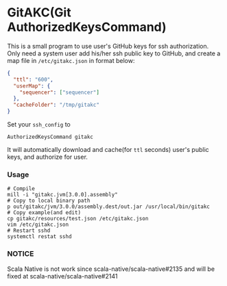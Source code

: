 # GitAKC(Git AuthorizedKeysCommand)

This is a small program to use user's GitHub keys for ssh authorization.  
Only need a system user add his/her ssh public key to GitHub, and create a map file in `/etc/gitakc.json` in format below:
```json
{
  "ttl": "600",
  "userMap": {
    "sequencer": ["sequencer"]
  },
  "cacheFolder": "/tmp/gitakc"
}
```
Set your `ssh_config` to
```
AuthorizedKeysCommand gitakc
```
It will automatically download and cache(for `ttl` seconds) user's public keys, and authorize for user.

### Usage
```
# Compile
mill -i "gitakc.jvm[3.0.0].assembly"
# Copy to local binary path
p out/gitakc/jvm/3.0.0/assembly.dest/out.jar /usr/local/bin/gitakc
# Copy example(and edit)
cp gitakc/resources/test.json /etc/gitakc.json
vim /etc/gitakc.json
# Restart sshd
systemctl restat sshd
```

### NOTICE
Scala Native is not work since scala-native/scala-native#2135 and will be fixed at scala-native/scala-native#2141
